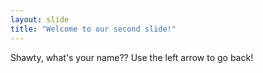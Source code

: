 ```yaml
---
layout: slide
title: "Welcome to our second slide!"
---
```

Shawty, what's your name??
Use the left arrow to go back!
